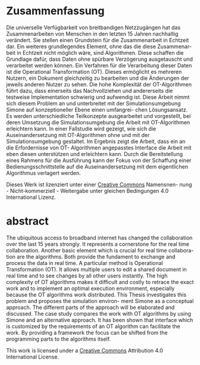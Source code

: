 # Zusammenfassung 
Die universelle Verfügbarkeit von breitbandigen Netzzugängen hat das Zusammenarbeiten von Menschen in den letzten 15 Jahren nachhaltig verändert. Sie stellen einen Grundstein für die Zusammenarbeit in Echtzeit dar. Ein weiteres grundlegendes Element, ohne das die diese Zusammenar- beit in Echtzeit nicht möglich wäre, sind Algorithmen. Diese schaffen die Grundlage dafür, dass Daten ohne spürbare Verzögerung ausgetauscht und verarbeitet werden können. Ein Verfahren für die Verarbeitung dieser Daten ist die Operational Transformation (OT). Dieses ermöglicht es mehreren Nutzern, ein Dokument gleichzeitig zu bearbeiten und die Änderungen der jeweils anderen Nutzer zu sehen. Die hohe Komplexität der OT-Algorithmen führt dazu, dass einerseits das Nachvollziehen und andererseits die testweise Implementation schwierig und aufwendig ist. 
Diese Arbeit nimmt sich diesem Problem an und unterbreitet mit der Simulationsumgebung Simone auf konzeptioneller Ebene einen umfangrei- chen Lösungsansatz. Es werden unterschiedliche Teilkonzepte ausgearbeitet und vorgestellt, bei deren Umsetzung die Simulationsumgebung die Arbeit mit OT-Algorithmen erleichtern kann. In einer Fallstudie wird gezeigt, wie sich die Auseinandersetzung mit OT-Algorithmen ohne und mit der Simulationsumgebung gestaltet. 
Im Ergebnis zeigt die Arbeit, dass ein an die Erfordernisse von OT- Algorithmen angepasstes Interface die Arbeit mit eben diesen unterstützen und erleichtern kann. Durch die Bereitstellung eines Rahmens für die Ausführung kann der Fokus von der Schaffung einer Bedienungsschnittstelle auf die Auseinandersetzung mit dem eigentlichen Algorithmus verlagert werden. 

Dieses Werk ist lizenziert unter einer [Creative Commons](http://creativecommons.org/licenses/by-nc-sa/4.0/) Namensnen- nung - Nicht-kommerziell - Weitergabe unter gleichen Bedingungen 4.0 International Lizenz.


# abstract
The ubiquitous access to broadband internet has changed the collaboration over the last 15 years strongly. It represents a cornerstone for the real time collaboration. Another basic element which is crucial for real time collabora- tion are the algorithms. Both provide the fundament to exchange and process the data in real time. A particular method is Operational Transformation (OT). It allows multiple users to edit a shared document in real time and to see changes by all other users instantly. The high complexity of OT algorithms makes it difficult and costly to retrace the exact work and to implement an optimal execution environment, especially because the OT algorithms work distributed. 
This Thesis investigates this problem and proposes the simulation environ- ment Simone as a conceptual approach. The different parts of the approach will be elaborated and discussed. The case study compares the work with OT algorithms by using Simone and an alternative approach. 
It has been shown that interface which is customized by the requirements of an OT algorithm can facilitate the work. By providing a framework the focus can be shifted from the programming parts to the algorithms itself. 

This work is licensed under a [Creative Commons](http://creativecommons.org/licenses/by-nc-sa/4.0/) Attribution 4.0 International License.
